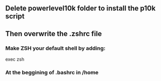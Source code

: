 ## Delete powerlevel10k folder to install the p10k script
## Then overwrite the .zshrc file 
 
### Make ZSH your default shell by adding: 
exec zsh
### At the beggining of .bashrc in /home

